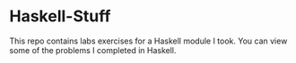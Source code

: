 # Haskell-Stuff
This repo contains labs exercises for a Haskell module I took. You can view some of the problems I completed in Haskell. 
